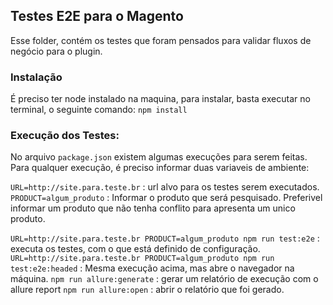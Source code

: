 ## Testes E2E para o Magento

Esse folder, contém os testes que foram pensados para validar fluxos de negócio para o plugin.


### Instalação
É preciso ter node instalado na maquina, para instalar, basta executar no terminal, o seguinte comando: `npm install`


### Execução dos Testes:

No arquivo `package.json` existem algumas execuções para serem feitas. Para qualquer execução, é preciso informar duas variaveis de ambiente:

`URL=http://site.para.teste.br` : url alvo para os testes serem executados.
`PRODUCT=algum_produto` : Informar o produto que será pesquisado. Preferivel informar um produto que não tenha conflito para apresenta um unico produto.

`URL=http://site.para.teste.br PRODUCT=algum_produto npm run test:e2e` : executa os testes, com o que está definido de configuração.
`URL=http://site.para.teste.br PRODUCT=algum_produto npm run test:e2e:headed` : Mesma execução acima, mas abre o navegador na máquina.
`npm run allure:generate` : gerar um relatório de execução com o allure report
`npm run allure:open` : abrir o relatório que foi gerado.